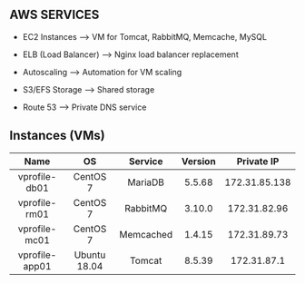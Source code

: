 <h2>AWS SERVICES</h2>

- EC2 Instances --> VM for Tomcat, RabbitMQ, Memcache, MySQL <p>
- ELB (Load Balancer) --> Nginx load balancer replacement <p>
- Autoscaling --> Automation for VM scaling<p>
- S3/EFS Storage --> Shared storage<p>
- Route 53 --> Private DNS service<p>

<h2>Instances (VMs)</h2>

| Name           | OS             | Service   | Version | Private IP    |
|:--------------:|:--------------:|:---------:|:-------:|:-------------:|
| vprofile-db01  | CentOS 7       | MariaDB   | 5.5.68  | 172.31.85.138 |
| vprofile-rm01  | CentOS 7       | RabbitMQ  | 3.10.0  | 172.31.82.96  |
| vprofile-mc01  | CentOS 7       | Memcached | 1.4.15  | 172.31.89.73  |
| vprofile-app01 | Ubuntu 18.04   | Tomcat    | 8.5.39  | 172.31.87.1   |  
